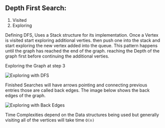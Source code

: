 ## Depth First Search:

1. Visited
2. Exploring

Defining DFS, Uses a Stack structure for its implementation. Once a Vertex is visited start exploring additional verties. then push one into the stack and start exploring the new vertex added into the queue. This pattern happens until the graph has reached the end of the graph. reaching the Depth of the graph first before continuing the additional verties.

Exploring the Graph at step 3

![Exploring with DFS](../img/DFSSpaningTree,png)

Finished Searches will have arrows pointing and connecting previous entries those are called back edges. The image below shows the back edges of the graph.

![Exploring with Back Edges](../img/BackEdges.png)

Time Complexities depend on the Data structures being used but generally visiting all of the vertices will take time `O(n)`